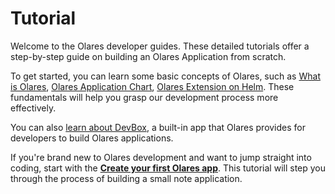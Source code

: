 # Tutorial

Welcome to the Olares developer guides. These detailed tutorials offer a step-by-step guide on building an Olares Application from scratch.

To get started, you can learn some basic concepts of Olares, such as [What is Olares](../../../overview/introduction/what-is-olares.md), [Olares Application Chart](../../develop/package/chart.md), [Olares Extension on Helm](../package/extension.md). These fundamentals will help you grasp our development process more effectively.

You can also [learn about DevBox](devbox.md), a built-in app that Olares provides for developers to build Olares applications.

If you're brand new to Olares development and want to jump straight into coding, start with the [**Create your first Olares app**](./note/index.md). This tutorial will step you through the process of building a small note application.




